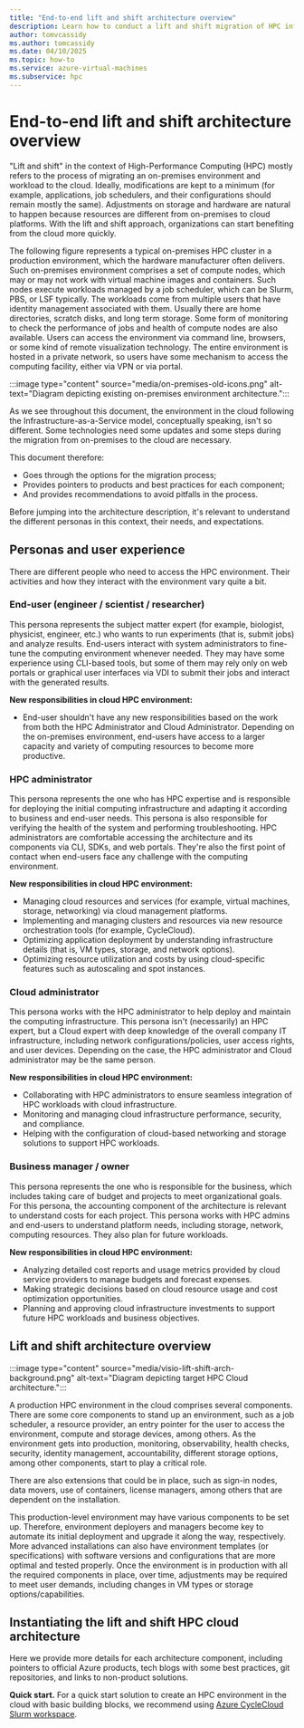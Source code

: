 ```yaml
---
title: "End-to-end lift and shift architecture overview"
description: Learn how to conduct a lift and shift migration of HPC infrastructure and workloads from an on-premises environment to the cloud.
author: tomvcassidy
ms.author: tomcassidy
ms.date: 04/10/2025
ms.topic: how-to
ms.service: azure-virtual-machines
ms.subservice: hpc
---
```


# End-to-end lift and shift architecture overview

"Lift and shift" in the context of High-Performance Computing (HPC) mostly refers to the process of migrating an on-premises environment and workload to the cloud. Ideally, modifications are kept to a minimum (for example, applications, job schedulers, and their configurations should remain mostly the same). Adjustments on storage and hardware are natural to happen because resources are different from on-premises to cloud platforms. With the lift and shift approach, organizations can start benefiting from the cloud more quickly.

The following figure represents a typical on-premises HPC cluster in a production environment, which the hardware manufacturer often delivers. Such on-premises environment comprises a set of compute nodes, which may or may not work with virtual machine images and containers. Such nodes execute workloads managed by a job scheduler, which can be Slurm, PBS, or LSF typically. The workloads come from multiple users that have identity management associated with them. Usually there are home directories, scratch disks, and long term storage. Some form of monitoring to check the performance of jobs and health of compute nodes are also available. Users can access the environment via command line, browsers, or some kind of remote visualization technology. The entire environment is hosted in a private network, so users have some mechanism to access the computing facility, either via VPN or via portal.

:::image type="content" source="media/on-premises-old-icons.png" alt-text="Diagram depicting existing on-premises environment architecture.":::

As we see throughout this document, the environment in the cloud following the Infrastructure-as-a-Service model, conceptually speaking, isn't so different. Some technologies need some updates and some steps during the migration from on-premises to the cloud are necessary.

This document therefore:

- Goes through the options for the migration process;
- Provides pointers to products and best practices for each component;
- And provides recommendations to avoid pitfalls in the process.

Before jumping into the architecture description, it's relevant to understand
the different personas in this context, their needs, and expectations.

## Personas and user experience

There are different people who need to access the HPC environment. Their activities and how they interact with the environment vary quite a bit.

### End-user (engineer / scientist / researcher)

This persona represents the subject matter expert (for example, biologist, physicist, engineer, etc.) who wants to run experiments (that is, submit jobs) and analyze results. End-users interact with system administrators to fine-tune the computing environment whenever needed. They may have some experience using CLI-based tools, but some of them may rely only on web portals or graphical user interfaces via VDI to submit their jobs and interact with the generated results.

**New responsibilities in cloud HPC environment:**

- End-user shouldn't have any new responsibilities based on the work from both the HPC Administrator and Cloud Administrator. Depending on the on-premises environment, end-users have access to a larger capacity and variety of computing resources to become more productive.

### HPC administrator

This persona represents the one who has HPC expertise and is responsible for deploying the initial computing infrastructure and adapting it according to business and end-user needs. This persona is also responsible for verifying the health of the system and performing troubleshooting. HPC administrators are comfortable accessing the architecture and its components via CLI, SDKs, and web portals. They're also the first point of contact when end-users face any challenge with the computing environment.

**New responsibilities in cloud HPC environment:**

- Managing cloud resources and services (for example, virtual machines, storage, networking) via cloud management platforms.
- Implementing and managing clusters and resources via new resource orchestration tools (for example, CycleCloud).
- Optimizing application deployment by understanding infrastructure details (that is, VM types, storage, and network options).
- Optimizing resource utilization and costs by using cloud-specific features such as autoscaling and spot instances.

### Cloud administrator

This persona works with the HPC administrator to help deploy and maintain the computing infrastructure. This persona isn't (necessarily) an HPC expert, but a Cloud expert with deep knowledge of the overall company IT infrastructure, including network configurations/policies, user access rights, and user devices. Depending on the case, the HPC administrator and Cloud administrator may be the same person.

**New responsibilities in cloud HPC environment:**

- Collaborating with HPC administrators to ensure seamless integration of HPC workloads with cloud infrastructure.
- Monitoring and managing cloud infrastructure performance, security, and compliance.
- Helping with the configuration of cloud-based networking and storage solutions to support HPC workloads.

### Business manager / owner

This persona represents the one who is responsible for the business, which includes taking care of budget and projects to meet organizational goals. For this persona, the accounting component of the architecture is relevant to understand costs for each project. This persona works with HPC admins and end-users to understand platform needs, including storage, network, computing resources. They also plan for future workloads.

**New responsibilities in cloud HPC environment:**

- Analyzing detailed cost reports and usage metrics provided by cloud service providers to manage budgets and forecast expenses.
- Making strategic decisions based on cloud resource usage and cost optimization opportunities.
- Planning and approving cloud infrastructure investments to support future HPC workloads and business objectives.

## Lift and shift architecture overview

:::image type="content" source="media/visio-lift-shift-arch-background.png" alt-text="Diagram depicting target HPC Cloud architecture.":::

A production HPC environment in the cloud comprises several components. There are some core components to stand up an environment, such as a job scheduler, a resource provider, an entry pointer for the user to access the environment, compute and storage devices, among others. As the environment gets into production, monitoring, observability, health checks, security, identity management, accountability, different storage options, among other components, start to play a critical role.

There are also extensions that could be in place, such as sign-in nodes, data movers, use of containers, license managers, among others that are dependent on the installation.

This production-level environment may have various components to be set up. Therefore, environment deployers and managers become key to automate its initial deployment and upgrade it along the way, respectively. More advanced installations can also have environment templates (or specifications) with software versions and configurations that are more optimal and tested properly. Once the environment is in production with all the required components in place, over time, adjustments may be required to meet user demands, including changes in VM types or storage options/capabilities.

## Instantiating the lift and shift HPC cloud architecture

Here we provide more details for each architecture component, including pointers to official Azure products, tech blogs with some best practices, git repositories, and links to non-product solutions.

**Quick start.** For a quick start solution to create an HPC environment in the cloud with basic building blocks, we recommend using [Azure CycleCloud Slurm workspace](https://techcommunity.microsoft.com/t5/azure-high-performance-computing/introducing-azure-cyclecloud-slurm-workspace-preview/ba-p/4158433).
